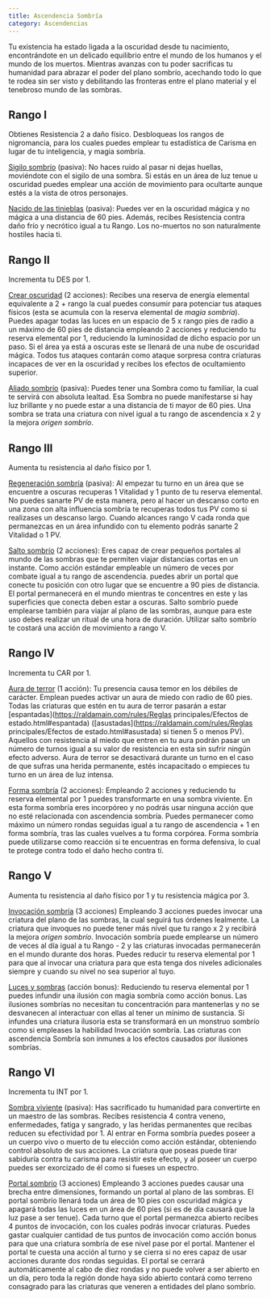 ```yaml
---
title: Ascendencia Sombría
category: Ascendencias
---
```


Tu existencia ha estado ligada a la oscuridad desde tu nacimiento, encontrándote en un delicado equilibrio entre el mundo de los humanos y el mundo de los muertos. Mientras avanzas con tu poder sacrificas tu humanidad para abrazar el poder del plano sombrío, acechando todo lo que te rodea sin ser visto y debilitando las fronteras entre el plano material y el tenebroso mundo de las sombras.

## Rango I

Obtienes Resistencia 2 a daño físico. Desbloqueas los rangos de nigromancia, para los cuales puedes emplear tu estadística de Carisma en lugar de tu inteligencia, y magia sombría.

<u>Sigilo sombrío</u> (pasiva): No haces ruido al pasar ni dejas huellas, moviéndote con el sigilo de una sombra. Si estás en un área de luz tenue u oscuridad puedes emplear una acción de movimiento para ocultarte aunque estés a la vista de otros personajes.

<u>Nacido de las tinieblas</u> (pasiva): Puedes ver en la oscuridad mágica y no mágica a una distancia de 60 pies. Además, recibes Resistencia contra daño frío y necrótico igual a tu Rango. Los no-muertos no son naturalmente hostiles hacia ti. 

## Rango II

Incrementa tu DES por 1.

<u>Crear oscuridad</u> (2 acciones): Recibes una reserva de energía elemental equivalente a 2 + rango la cual puedes consumir para potenciar tus ataques físicos (esta se acumula con la reserva elemental de *magia sombría*). Puedes apagar todas las luces en un espacio de 5 x rango pies de radio a un máximo de 60 pies de distancia empleando 2 acciones y reduciendo tu reserva elemental por 1, reduciendo la luminosidad de dicho espacio por un paso. Si el área ya está a oscuras este se llenará de una nube de oscuridad mágica. Todos tus ataques contarán como ataque sorpresa contra criaturas incapaces de ver en la oscuridad y recibes los efectos de ocultamiento superior.

<u>Aliado sombrío</u> (pasiva): Puedes tener una Sombra como tu familiar, la cual te servirá con absoluta lealtad. Esa Sombra no puede manifestarse si hay luz brillante y no puede estar a una distancia de ti mayor de 60 pies. Una sombra se trata una criatura con nivel igual a tu rango de ascendencia x 2 y la mejora *origen sombrío*.

## Rango III

Aumenta tu resistencia al daño físico por 1.

<u>Regeneración sombría</u> (pasiva): Al empezar tu turno en un área que se encuentre a oscuras recuperas 1 Vitalidad y 1 punto de tu reserva elemental. No puedes sanarte PV de esta manera, pero al hacer un descanso corto en una zona con alta influencia sombría te recuperas todos tus PV como si realizases un descanso largo. Cuando alcances rango V cada ronda que permanezcas en un área infundido con tu elemento podrás sanarte 2 Vitalidad o 1 PV.

<u>Salto sombrío</u> (2 acciones): Eres capaz de crear pequeños portales al mundo de las sombras que te permiten viajar distancias cortas en un instante. Como acción estándar empleable un número de veces por combate igual a tu rango de ascendencia. puedes abrir un portal que conecte tu posición con otro lugar que se encuentre a 90 pies de distancia. El portal permanecerá en el mundo mientras te concentres en este y las superficies que conecta deben estar a oscuras. Salto sombrío puede emplearse también para viajar al plano de las sombras, aunque para este uso debes realizar un ritual de una hora de duración. Utilizar salto sombrío te costará una acción de movimiento a rango V.

## Rango IV

Incrementa tu CAR por 1.

<u>Aura de terror</u> (1 acción): Tu presencia causa temor en los débiles de carácter. Emplean puedes activar un aura de miedo con radio de 60 pies. Todas las criaturas que estén en tu aura de terror pasarán a estar [espantadas](https://raldamain.com/rules/Reglas principales/Efectos de estado.html#espantada) ([asustadas](https://raldamain.com/rules/Reglas principales/Efectos de estado.html#asustada) si tienen 5 o menos PV). Aquellos con resistencia al miedo que entren en tu aura podrán pasar un número de turnos igual a su valor de resistencia en esta sin sufrir ningún efecto adverso. Aura de terror se desactivará durante un turno en el caso de que sufras una herida permanente, estés incapacitado o empieces tu turno en un área de luz intensa.

<u>Forma sombría</u> (2 acciones): Empleando 2 acciones y reduciendo tu reserva elemental por 1 puedes transformarte en una sombra viviente. En esta forma sombría eres incorpóreo y no podrás usar ninguna acción que no esté relacionada con ascendencia sombría. Puedes permanecer como máximo un número rondas seguidas igual a tu rango de ascendencia + 1 en forma sombría, tras las cuales vuelves a tu forma corpórea. Forma sombría puede utilizarse como reacción si te encuentras en forma defensiva, lo cual te protege contra todo el daño hecho contra ti.

## Rango V

Aumenta tu resistencia al daño físico por 1 y tu resistencia mágica por 3.

<u>Invocación sombría</u> (3 acciones) Empleando 3 acciones puedes invocar una criatura del plano de las sombras, la cual seguirá tus órdenes lealmente. La criatura que invoques no puede tener más nivel que tu rango x 2 y recibirá la mejora *origen sombrío*. Invocación sombría puede emplearse un número de veces al día igual a tu Rango - 2 y las criaturas invocadas permanecerán en el mundo durante dos horas. Puedes reducir tu reserva elemental por 1 para que al invocar una criatura para que esta tenga dos niveles adicionales siempre y cuando su nivel no sea superior al tuyo. 

<u>Luces y sombras</u> (acción bonus): Reduciendo tu reserva elemental por 1 puedes infundir una ilusión con magia sombría como acción bonus. Las ilusiones sombrías no necesitan tu concentración para mantenerlas y no se desvanecen al interactuar con ellas al tener un mínimo de sustancia. Si infundes una criatura ilusoria esta se transformará en un monstruo sombrío como si empleases la habilidad Invocación sombría. Las criaturas con ascendencia Sombría son inmunes a los efectos causados por ilusiones sombrías. 

## Rango VI

Incrementa tu INT por 1.

<u>Sombra viviente</u> (pasiva): Has sacrificado tu humanidad para convertirte en un maestro de las sombras. Recibes resistencia 4 contra veneno, enfermedades, fatiga y sangrado, y las heridas permanentes que recibas reducen su efectividad por 1. Al entrar en Forma sombría puedes poseer a un cuerpo vivo o muerto de tu elección como acción estándar, obteniendo control absoluto de sus acciones. La criatura que poseas puede tirar sabiduría contra tu carisma para resistir este efecto, y al poseer un cuerpo puedes ser exorcizado de él como si fueses un espectro.

<u>Portal sombrío</u> (3 acciones) Empleando 3 acciones puedes causar una brecha entre dimensiones, formando un portal al plano de las sombras. El portal sombrío llenará toda un área de 10 pies con oscuridad mágica y apagará todas las luces en un área de 60 pies (si es de día causará que la luz pase a ser tenue). Cada turno que el portal permanezca abierto recibes 4 puntos de invocación, con los cuales podrás invocar criaturas. Puedes gastar cualquier cantidad de tus puntos de invocación como acción bonus para que una criatura sombría de ese nivel pase por el portal. Mantener el portal te cuesta una acción al turno y se cierra si no eres capaz de usar acciones durante dos rondas seguidas. El portal se cerrará automáticamente al cabo de diez rondas y no puede volver a ser abierto en un día, pero toda la región donde haya sido abierto contará como terreno consagrado para las criaturas que veneren a entidades del plano sombrío.

